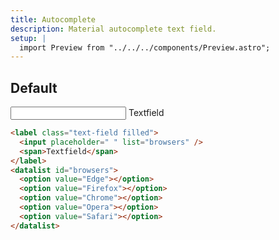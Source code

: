 ```yaml
---
title: Autocomplete
description: Material autocomplete text field.
setup: |
  import Preview from "../../../components/Preview.astro";
---
```


## Default

<Preview>
<label class="text-field filled">
  <input placeholder=" " list="browsers">
  <span>Textfield</span>
</label>
<datalist id="browsers">
   <option value="Edge"></option>
  <option value="Firefox"></option>
  <option value="Chrome"></option>
  <option value="Opera"></option>
  <option value="Safari"></option>
</datalist>
</Preview>

```html
<label class="text-field filled">
  <input placeholder=" " list="browsers" />
  <span>Textfield</span>
</label>
<datalist id="browsers">
  <option value="Edge"></option>
  <option value="Firefox"></option>
  <option value="Chrome"></option>
  <option value="Opera"></option>
  <option value="Safari"></option>
</datalist>
```
